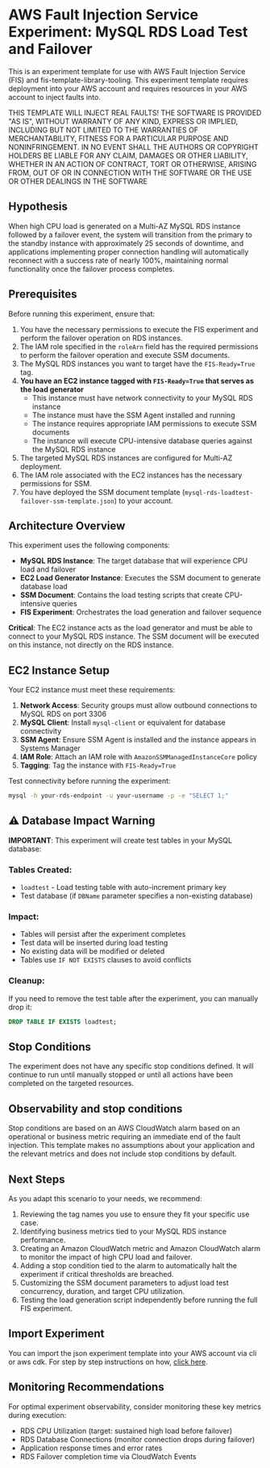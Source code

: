 # AWS Fault Injection Service Experiment: MySQL RDS Load Test and Failover

This is an experiment template for use with AWS Fault Injection Service (FIS) and fis-template-library-tooling. This experiment template requires deployment into your AWS account and requires resources in your AWS account to inject faults into.

THIS TEMPLATE WILL INJECT REAL FAULTS! THE SOFTWARE IS PROVIDED "AS IS", WITHOUT WARRANTY OF ANY KIND, EXPRESS OR IMPLIED, INCLUDING BUT NOT LIMITED TO THE WARRANTIES OF MERCHANTABILITY, FITNESS FOR A PARTICULAR PURPOSE AND NONINFRINGEMENT. IN NO EVENT SHALL THE AUTHORS OR COPYRIGHT
HOLDERS BE LIABLE FOR ANY CLAIM, DAMAGES OR OTHER LIABILITY, WHETHER IN AN ACTION
OF CONTRACT, TORT OR OTHERWISE, ARISING FROM, OUT OF OR IN CONNECTION WITH THE
SOFTWARE OR THE USE OR OTHER DEALINGS IN THE SOFTWARE

## Hypothesis

When high CPU load is generated on a Multi-AZ MySQL RDS instance followed by a failover event, the system will transition from the primary to the standby instance with approximately 25 seconds of downtime, and applications implementing proper connection handling will automatically reconnect with a success rate of nearly 100%, maintaining normal functionality once the failover process completes.

## Prerequisites

Before running this experiment, ensure that:

1. You have the necessary permissions to execute the FIS experiment and perform the failover operation on RDS instances.
2. The IAM role specified in the `roleArn` field has the required permissions to perform the failover operation and execute SSM documents.
3. The MySQL RDS instances you want to target have the `FIS-Ready=True` tag.
4. **You have an EC2 instance tagged with `FIS-Ready=True` that serves as the load generator**
   - This instance must have network connectivity to your MySQL RDS instance
   - The instance must have the SSM Agent installed and running
   - The instance requires appropriate IAM permissions to execute SSM documents
   - The instance will execute CPU-intensive database queries against the MySQL RDS instance
5. The targeted MySQL RDS instances are configured for Multi-AZ deployment.
6. The IAM role associated with the EC2 instances has the necessary permissions for SSM.
7. You have deployed the SSM document template (`mysql-rds-loadtest-failover-ssm-template.json`) to your account.

## Architecture Overview

This experiment uses the following components:

- **MySQL RDS Instance**: The target database that will experience CPU load and failover
- **EC2 Load Generator Instance**: Executes the SSM document to generate database load
- **SSM Document**: Contains the load testing scripts that create CPU-intensive queries
- **FIS Experiment**: Orchestrates the load generation and failover sequence

**Critical**: The EC2 instance acts as the load generator and must be able to connect to your MySQL RDS instance. The SSM document will be executed on this instance, not directly on the RDS instance.

## EC2 Instance Setup

Your EC2 instance must meet these requirements:

1. **Network Access**: Security groups must allow outbound connections to MySQL RDS on port 3306
2. **MySQL Client**: Install `mysql-client` or equivalent for database connectivity
3. **SSM Agent**: Ensure SSM Agent is installed and the instance appears in Systems Manager
4. **IAM Role**: Attach an IAM role with `AmazonSSMManagedInstanceCore` policy
5. **Tagging**: Tag the instance with `FIS-Ready=True`

Test connectivity before running the experiment:
```bash
mysql -h your-rds-endpoint -u your-username -p -e "SELECT 1;"
```

## ⚠️ Database Impact Warning

**IMPORTANT**: This experiment will create test tables in your MySQL database:

### Tables Created:
- `loadtest` - Load testing table with auto-increment primary key
- Test database (if `DBName` parameter specifies a non-existing database)

### Impact:
- Tables will persist after the experiment completes
- Test data will be inserted during load testing
- No existing data will be modified or deleted
- Tables use `IF NOT EXISTS` clauses to avoid conflicts

### Cleanup:
If you need to remove the test table after the experiment, you can manually drop it:
```sql
DROP TABLE IF EXISTS loadtest;
```

## Stop Conditions

The experiment does not have any specific stop conditions defined. It will continue to run until manually stopped or until all actions have been completed on the targeted resources.

## Observability and stop conditions

Stop conditions are based on an AWS CloudWatch alarm based on an operational or 
business metric requiring an immediate end of the fault injection. This 
template makes no assumptions about your application and the relevant metrics 
and does not include stop conditions by default.

## Next Steps

As you adapt this scenario to your needs, we recommend:

1. Reviewing the tag names you use to ensure they fit your specific use case.
2. Identifying business metrics tied to your MySQL RDS instance performance.
3. Creating an Amazon CloudWatch metric and Amazon CloudWatch alarm to monitor the impact of high CPU load and failover.
4. Adding a stop condition tied to the alarm to automatically halt the experiment if critical thresholds are breached.
5. Customizing the SSM document parameters to adjust load test concurrency, duration, and target CPU utilization.
6. Testing the load generation script independently before running the full FIS experiment.

## Import Experiment

You can import the json experiment template into your AWS account via cli or aws cdk. For step by step instructions on how, [click here](https://github.com/aws-samples/fis-template-library-tooling).

## Monitoring Recommendations

For optimal experiment observability, consider monitoring these key metrics during execution:
- RDS CPU Utilization (target: sustained high load before failover)
- RDS Database Connections (monitor connection drops during failover)
- Application response times and error rates
- RDS Failover completion time via CloudWatch Events
